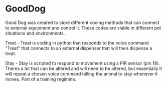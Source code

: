 # GoodDog

Good Dog was created to store different coding methods that can connect to external equipment and control it. These codes are viable in different pet situations and environments.

Treat - Treat is coding in python that responds to the voice command "Treat" that connects to an external dispenser that will then dispense a treat.

Stay - Stay is scripted to respond to movement using a PIR sensor (pin 18). Theres a lot that can be altered and will need to be altered, but essentially it will repeat a chosen voice command telling the animal to stay whenever it moves. Part of a training regimine.
